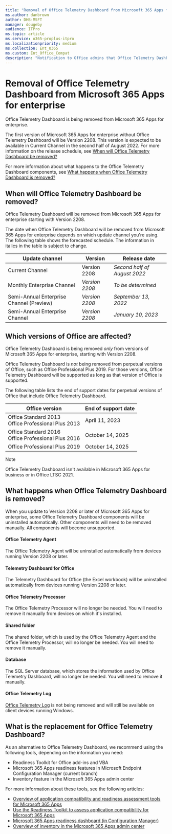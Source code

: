 ```yaml
---
title: "Removal of Office Telemetry Dashboard from Microsoft 365 Apps for enterprise"
ms.author: danbrown
author: DHB-MSFT
manager: dougeby
audience: ITPro
ms.topic: article
ms.service: o365-proplus-itpro
ms.localizationpriority: medium
ms.collection: Ent_O365
ms.custom: Ent_Office_Compat
description: "Notification to Office admins that Office Telemetry Dashboard is being removed from Microsoft 365 Apps for enterprise."
---
```


# Removal of Office Telemetry Dashboard from Microsoft 365 Apps for enterprise

Office Telemetry Dashboard is being removed from Microsoft 365 Apps for enterprise. 

The first version of Microsoft 365 Apps for enterprise without Office Telemetry Dashboard will be Version 2208. This version is expected to be available in Current Channel in the second half of August 2022. For more information on the release schedule, see [When will Office Telemetry Dashboard be removed?](#when-will-office-telemetry-dashboard-be-removed)

For more information about what happens to the Office Telemetry Dashboard components, see [What happens when Office Telemetry Dashboard is removed?](#what-happens-when-office-telemetry-dashboard-is-removed)

## When will Office Telemetry Dashboard be removed?

Office Telemetry Dashboard will be removed from Microsoft 365 Apps for enterprise starting with Version 2208. 

The date when Office Telemetry Dashboard will be removed from Microsoft 365 Apps for enterprise depends on which update channel you're using. The following table shows the forecasted schedule. The information in italics in the table is subject to change.

|Update channel  | Version |Release date  |
|---------|---------|---------|
|Current Channel | Version 2208 | *Second half of August 2022*|
|Monthly Enterprise Channel  | *Version 2208* | *To be determined*|
|Semi-Annual Enterprise Channel (Preview) |*Version 2208*|*September 13, 2022*| 
|Semi-Annual Enterprise Channel |*Version 2208* |*January 10, 2023* |


## Which versions of Office are affected?

Office Telemetry Dashboard is being removed *only* from versions of Microsoft 365 Apps for enterprise, starting with Version 2208.

Office Telemetry Dashboard is *not* being removed from perpetual versions of Office, such as Office Professional Plus 2019. For those versions, Office Telemetry Dashboard will be supported as long as that version of Office is supported. 

The following table lists the end of support dates for perpetual versions of Office that include Office Telemetry Dashboard.

|Office version  |End of support date|
|---------|---------|
|Office Standard 2013 </br> Office Professional Plus 2013 |April 11, 2023 |
|Office Standard 2016 </br> Office Professional Plus 2016 |October 14, 2025 |
|Office Professional Plus 2019 |October 14, 2025 |

> [!NOTE]
> Office Telemetry Dashboard isn't available in Microsoft 365 Apps for business or in Office LTSC 2021.

## What happens when Office Telemetry Dashboard is removed?

When you update to Version 2208 or later of Microsoft 365 Apps for enterprise, some Office Telemetry Dashboard components will be uninstalled automatically. Other components will need to be removed manually. All components will become unsupported.

#### Office Telemetry Agent

The Office Telemetry Agent will be uninstalled automatically from devices running Version 2208 or later.

#### Telemetry Dashboard for Office

The Telemetry Dashboard for Office (the Excel workbook) will be uninstalled automatically from devices running Version 2208 or later. 

#### Office Telemetry Processor

The Office Telemetry Processor will no longer be needed. You will need to remove it manually from devices on which it's installed. 

#### Shared folder

The shared folder, which is used by the Office Telemetry Agent and the Office Telemetry Processor, will no longer be needed. You will need to remove it manually.

#### Database

The SQL Server database, which stores the information used by Office Telemetry Dashboard, will no longer be needed. You will need to remove it manually.

#### Office Telemetry Log

[Office Telemetry Log](/office/client-developer/shared/troubleshooting-office-files-and-custom-solutions-with-the-telemetry-log) is not being removed and will still be available on client devices running Windows.


## What is the replacement for Office Telemetry Dashboard?

As an alternative to Office Telemetry Dashboard, we recommend using the following tools, depending on the information you need:

- Readiness Toolkit for Office add-ins and VBA
- Microsoft 365 Apps readiness features in Microsoft Endpoint Configuration Manager (current branch)
- Inventory feature in the Microsoft 365 Apps admin center

For more information about these tools, see the following articles:

- [Overview of application compatibility and readiness assessment tools for Microsoft 365 Apps](../readiness-tools.md)
- [Use the Readiness Toolkit to assess application compatibility for Microsoft 365 Apps](../readiness-toolkit-application-compatibility-microsoft-365-apps.md)
- [Microsoft 365 Apps readiness dashboard (in Configuration Manager)](/mem/configmgr/sum/deploy-use/office-365-dashboard#bkmk_readiness-dash)
- [Overview of inventory in the Microsoft 365 Apps admin center](../admincenter/inventory.md)